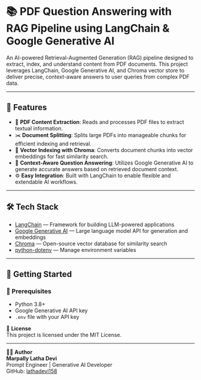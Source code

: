 # 📚 PDF Question Answering with RAG Pipeline using LangChain & Google Generative AI

An AI-powered Retrieval-Augmented Generation (RAG) pipeline designed to extract, index, and understand content from PDF documents. This project leverages LangChain, Google Generative AI, and Chroma vector store to deliver precise, context-aware answers to user queries from complex PDF data.

---

## 🚀 Features

- 📄 **PDF Content Extraction**: Reads and processes PDF files to extract textual information.  
- ✂️ **Document Splitting**: Splits large PDFs into manageable chunks for efficient indexing and retrieval.  
- 🧠 **Vector Indexing with Chroma**: Converts document chunks into vector embeddings for fast similarity search.  
- 🤖 **Context-Aware Question Answering**: Utilizes Google Generative AI to generate accurate answers based on retrieved document context.  
- ⚙️ **Easy Integration**: Built with LangChain to enable flexible and extendable AI workflows.

---

## 🛠️ Tech Stack

- [LangChain](https://github.com/langchain-ai/langchain) — Framework for building LLM-powered applications  
- [Google Generative AI](https://developers.generativeai.google/) — Large language model API for generation and embeddings  
- [Chroma](https://www.chromadb.com/) — Open-source vector database for similarity search  
- [python-dotenv](https://github.com/theskumar/python-dotenv) — Manage environment variables  

---

## 🏁 Getting Started

### 🔧 Prerequisites

- Python 3.8+  
- Google Generative AI API key  
- `.env` file with your API key

📄 **License**  
This project is licensed under the MIT License.

---

🙋‍♀️ **Author**  
**Marpally Latha Devi**  
Prompt Engineer | Generative AI Developer  
GitHub: [lathadevi158](https://github.com/lathadevi158)
